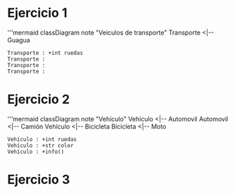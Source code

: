 # Ejercicio 1
'''mermaid
classDiagram
    note "Veiculos de transporte"
    Transporte <|-- Guagua

    Transporte : +int ruedas
    Transporte :
    Transporte :
    Transporte :



# Ejercicio 2 
'''mermaid
classDiagram
    note "Vehículo"
    Vehículo <|-- Automovil
    Automovil <|-- Camión
    Vehículo <|-- Bicicleta
    Bicicleta <|-- Moto

    Vehículo : +int ruedas
    Vehículo : +str color 
    Vehículo : +info()

# Ejercicio 3



